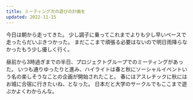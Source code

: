 ```yaml
---
title: ミーティング次の遊びの計画を
updated: 2022-11-15
---
```


今日は朝から走ってきた。
少し調子に乗ってこれまでよりも少し早いペースで走ったらだいぶきつかった。
まだここまで頑張る必要はないので明日雨降らなかったもう少し優しく行く。

昼前から3時過ぎまでの半日、プロジェクトグループでのミーティングがあった。
いつも通りゆったりと進み、ハイライトは春と秋にソーシャルイベントいう名の楽しそうなことの企画が開始されたこと。
春にはアスレチックに秋にはお城に合宿に行きたいね、となった。
日本だと大学のサークルでもここまで遊ぶかよくわからんな。
